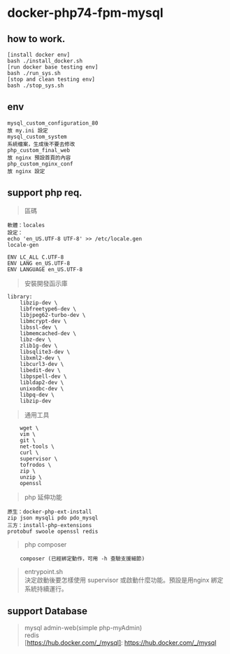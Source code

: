 # docker-php74-fpm-mysql

## how to work.
```
[install docker env]
bash ./install_docker.sh
[run docker base testing env]
bash ./run_sys.sh
[stop and clean testing env]
bash ./stop_sys.sh
```
## env
```
mysql_custom_configuration_80
放 my.ini 設定
mysql_custom_system
系統檔案，生成後不要去修改
php_custom_final_web
放 nginx 預設首頁的內容
php_custom_nginx_conf
放 nginx 設定
```
## support php req.
> 區碼
```
軟體：locales
設定：
echo 'en_US.UTF-8 UTF-8' >> /etc/locale.gen
locale-gen
    
ENV LC_ALL C.UTF-8
ENV LANG en_US.UTF-8
ENV LANGUAGE en_US.UTF-8

```
> 安裝開發函示庫
```
library: 
    libzip-dev \
    libfreetype6-dev \
    libjpeg62-turbo-dev \
    libmcrypt-dev \
    libssl-dev \
    libmemcached-dev \
    libz-dev \
    zlib1g-dev \
    libsqlite3-dev \
    libxml2-dev \
    libcurl3-dev \
    libedit-dev \
    libpspell-dev \
    libldap2-dev \
    unixodbc-dev \
    libpq-dev \
    libzip-dev
```
> 通用工具
```
    wget \
    vim \
    git \
    net-tools \
    curl \
    supervisor \
    tofrodos \
    zip \
    unzip \
    openssl
```
> php 延伸功能
```
原生：docker-php-ext-install
zip json mysqli pdo pdo_mysql
三方：install-php-extensions
protobuf swoole openssl redis
```
> php composer 
```
    composer (已經綁定動作，可用 -h 查驗支援細節)
```
> entrypoint.sh<br/>
> 決定啟動後要怎樣使用 supervisor 或啟動什麼功能。預設是用nginx 綁定系統持續運行。 

## support Database
> mysql admin-web(simple php-myAdmin)<br/>
> redis<br/>
> [https://hub.docker.com/_/mysql]: https://hub.docker.com/_/mysql
